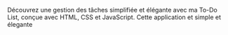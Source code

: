 Découvrez une gestion des tâches simplifiée et élégante avec ma To-Do List, conçue avec HTML, CSS et JavaScript. Cette application et simple et élegante 